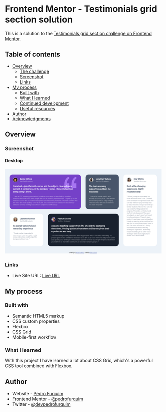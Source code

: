 # Frontend Mentor - Testimonials grid section solution

This is a solution to the [Testimonials grid section challenge on Frontend Mentor](https://www.frontendmentor.io/challenges/testimonials-grid-section-Nnw6J7Un7).
## Table of contents

- [Overview](#overview)
  - [The challenge](#the-challenge)
  - [Screenshot](#screenshot)
  - [Links](#links)
- [My process](#my-process)
  - [Built with](#built-with)
  - [What I learned](#what-i-learned)
  - [Continued development](#continued-development)
  - [Useful resources](#useful-resources)
- [Author](#author)
- [Acknowledgments](#acknowledgments)

## Overview

### Screenshot

#### Desktop

![](./images/desktop-screen.png)

### Links

- Live Site URL: [Live URL](https://devpedrofurquim.github.io/testimonials-section)

## My process

### Built with

- Semantic HTML5 markup
- CSS custom properties
- Flexbox
- CSS Grid
- Mobile-first workflow


### What I learned

With this project I have learned a lot about CSS Grid, which's a powerful CSS tool combined with Flexbox.

## Author

- Website - [Pedro Furquim](https://devpedrofurquim.github.io/)
- Frontend Mentor - [@pedrofurquim](https://www.frontendmentor.io/profile/devpedrofurquim)
- Twitter - [@devpedrofurquim](https://twitter.com/devpedrofurquim)
